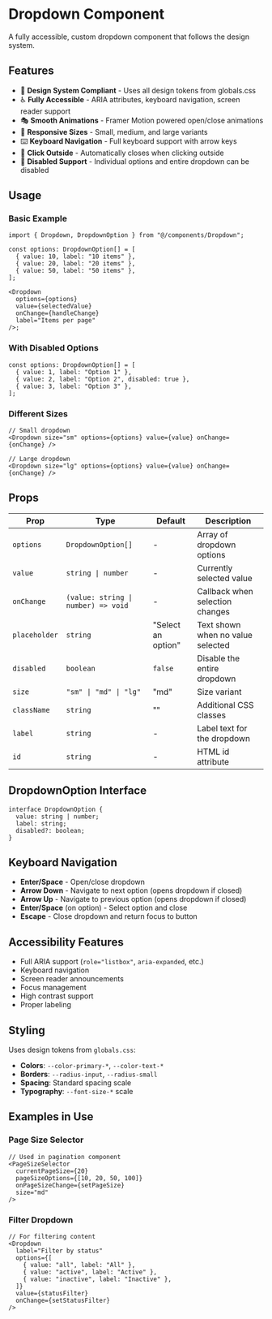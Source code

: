 # Dropdown Component

A fully accessible, custom dropdown component that follows the design system.

## Features

- 🎨 **Design System Compliant** - Uses all design tokens from globals.css
- ♿ **Fully Accessible** - ARIA attributes, keyboard navigation, screen reader support
- 🎭 **Smooth Animations** - Framer Motion powered open/close animations
- 📱 **Responsive Sizes** - Small, medium, and large variants
- ⌨️ **Keyboard Navigation** - Full keyboard support with arrow keys
- 🎯 **Click Outside** - Automatically closes when clicking outside
- 🚫 **Disabled Support** - Individual options and entire dropdown can be disabled

## Usage

### Basic Example

```tsx
import { Dropdown, DropdownOption } from "@/components/Dropdown";

const options: DropdownOption[] = [
  { value: 10, label: "10 items" },
  { value: 20, label: "20 items" },
  { value: 50, label: "50 items" },
];

<Dropdown
  options={options}
  value={selectedValue}
  onChange={handleChange}
  label="Items per page"
/>;
```

### With Disabled Options

```tsx
const options: DropdownOption[] = [
  { value: 1, label: "Option 1" },
  { value: 2, label: "Option 2", disabled: true },
  { value: 3, label: "Option 3" },
];
```

### Different Sizes

```tsx
// Small dropdown
<Dropdown size="sm" options={options} value={value} onChange={onChange} />

// Large dropdown
<Dropdown size="lg" options={options} value={value} onChange={onChange} />
```

## Props

| Prop          | Type                                | Default            | Description                       |
| ------------- | ----------------------------------- | ------------------ | --------------------------------- |
| `options`     | `DropdownOption[]`                  | -                  | Array of dropdown options         |
| `value`       | `string \| number`                  | -                  | Currently selected value          |
| `onChange`    | `(value: string \| number) => void` | -                  | Callback when selection changes   |
| `placeholder` | `string`                            | "Select an option" | Text shown when no value selected |
| `disabled`    | `boolean`                           | `false`            | Disable the entire dropdown       |
| `size`        | `"sm" \| "md" \| "lg"`              | "md"               | Size variant                      |
| `className`   | `string`                            | ""                 | Additional CSS classes            |
| `label`       | `string`                            | -                  | Label text for the dropdown       |
| `id`          | `string`                            | -                  | HTML id attribute                 |

## DropdownOption Interface

```tsx
interface DropdownOption {
  value: string | number;
  label: string;
  disabled?: boolean;
}
```

## Keyboard Navigation

- **Enter/Space** - Open/close dropdown
- **Arrow Down** - Navigate to next option (opens dropdown if closed)
- **Arrow Up** - Navigate to previous option (opens dropdown if closed)
- **Enter/Space** (on option) - Select option and close
- **Escape** - Close dropdown and return focus to button

## Accessibility Features

- Full ARIA support (`role="listbox"`, `aria-expanded`, etc.)
- Keyboard navigation
- Screen reader announcements
- Focus management
- High contrast support
- Proper labeling

## Styling

Uses design tokens from `globals.css`:

- **Colors**: `--color-primary-*`, `--color-text-*`
- **Borders**: `--radius-input`, `--radius-small`
- **Spacing**: Standard spacing scale
- **Typography**: `--font-size-*` scale

## Examples in Use

### Page Size Selector

```tsx
// Used in pagination component
<PageSizeSelector
  currentPageSize={20}
  pageSizeOptions={[10, 20, 50, 100]}
  onPageSizeChange={setPageSize}
  size="md"
/>
```

### Filter Dropdown

```tsx
// For filtering content
<Dropdown
  label="Filter by status"
  options={[
    { value: "all", label: "All" },
    { value: "active", label: "Active" },
    { value: "inactive", label: "Inactive" },
  ]}
  value={statusFilter}
  onChange={setStatusFilter}
/>
```
